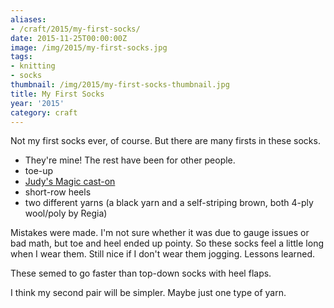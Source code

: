 ```yaml
---
aliases:
- /craft/2015/my-first-socks/
date: 2015-11-25T00:00:00Z
image: /img/2015/my-first-socks.jpg
tags:
- knitting
- socks
thumbnail: /img/2015/my-first-socks-thumbnail.jpg
title: My First Socks
year: '2015'
category: craft
---
```

Not my first socks ever, of course. But there are many firsts in these socks.
<!-- TEASER_END -->

* They're mine! The rest have been for other people.
* toe-up
* [Judy's Magic cast-on][]
* short-row heels
* two different yarns (a black yarn and a self-striping brown, both 4-ply wool/poly by Regia)

Mistakes were made. I'm not sure whether it was due to gauge issues or bad
math, but toe and heel ended up pointy. So these socks feel a little long
when I wear them. Still nice if I don't wear them jogging. Lessons learned.

These semed to go faster than top-down socks with heel flaps.

I think my second pair will be simpler. Maybe just one type of yarn.

[Judy's Magic cast-on]: http://www.doctorwhoscarf.com/s12.html
